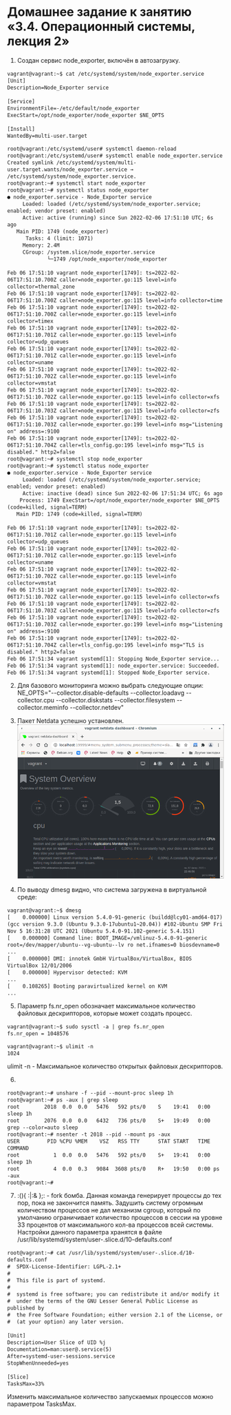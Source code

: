# Домашнее задание к занятию «3.4. Операционный системы, лекция 2»
1. Создан сервис node_exporter, включён в автозагрузку.
```shell
vagrant@vagrant:~$ cat /etc/systemd/system/node_exporter.service
[Unit]
Description=Node_Exporter service

[Service]
EnvironmentFile=-/etc/default/node_exporter
ExecStart=/opt/node_exporter/node_exporter $NE_OPTS

[Install]
WantedBy=multi-user.target
```
```shell
root@vagrant:/etc/systemd/user# systemctl daemon-reload
root@vagrant:/etc/systemd/user# systemctl enable node_exporter.service
Created symlink /etc/systemd/system/multi-user.target.wants/node_exporter.service → /etc/systemd/system/node_exporter.service.
root@vagrant:~# systemctl start node_exporter
root@vagrant:~# systemctl status node_exporter
● node_exporter.service - Node_Exporter service
     Loaded: loaded (/etc/systemd/system/node_exporter.service; enabled; vendor preset: enabled)
     Active: active (running) since Sun 2022-02-06 17:51:10 UTC; 6s ago
   Main PID: 1749 (node_exporter)
      Tasks: 4 (limit: 1071)
     Memory: 2.4M
     CGroup: /system.slice/node_exporter.service
             └─1749 /opt/node_exporter/node_exporter

Feb 06 17:51:10 vagrant node_exporter[1749]: ts=2022-02-06T17:51:10.700Z caller=node_exporter.go:115 level=info collector=thermal_zone
Feb 06 17:51:10 vagrant node_exporter[1749]: ts=2022-02-06T17:51:10.700Z caller=node_exporter.go:115 level=info collector=time
Feb 06 17:51:10 vagrant node_exporter[1749]: ts=2022-02-06T17:51:10.700Z caller=node_exporter.go:115 level=info collector=timex
Feb 06 17:51:10 vagrant node_exporter[1749]: ts=2022-02-06T17:51:10.701Z caller=node_exporter.go:115 level=info collector=udp_queues
Feb 06 17:51:10 vagrant node_exporter[1749]: ts=2022-02-06T17:51:10.701Z caller=node_exporter.go:115 level=info collector=uname
Feb 06 17:51:10 vagrant node_exporter[1749]: ts=2022-02-06T17:51:10.702Z caller=node_exporter.go:115 level=info collector=vmstat
Feb 06 17:51:10 vagrant node_exporter[1749]: ts=2022-02-06T17:51:10.702Z caller=node_exporter.go:115 level=info collector=xfs
Feb 06 17:51:10 vagrant node_exporter[1749]: ts=2022-02-06T17:51:10.703Z caller=node_exporter.go:115 level=info collector=zfs
Feb 06 17:51:10 vagrant node_exporter[1749]: ts=2022-02-06T17:51:10.703Z caller=node_exporter.go:199 level=info msg="Listening on" address=:9100
Feb 06 17:51:10 vagrant node_exporter[1749]: ts=2022-02-06T17:51:10.704Z caller=tls_config.go:195 level=info msg="TLS is disabled." http2=false
root@vagrant:~# systemctl stop node_exporter
root@vagrant:~# systemctl status node_exporter
● node_exporter.service - Node_Exporter service
     Loaded: loaded (/etc/systemd/system/node_exporter.service; enabled; vendor preset: enabled)
     Active: inactive (dead) since Sun 2022-02-06 17:51:34 UTC; 6s ago
    Process: 1749 ExecStart=/opt/node_exporter/node_exporter $NE_OPTS (code=killed, signal=TERM)
   Main PID: 1749 (code=killed, signal=TERM)

Feb 06 17:51:10 vagrant node_exporter[1749]: ts=2022-02-06T17:51:10.701Z caller=node_exporter.go:115 level=info collector=udp_queues
Feb 06 17:51:10 vagrant node_exporter[1749]: ts=2022-02-06T17:51:10.701Z caller=node_exporter.go:115 level=info collector=uname
Feb 06 17:51:10 vagrant node_exporter[1749]: ts=2022-02-06T17:51:10.702Z caller=node_exporter.go:115 level=info collector=vmstat
Feb 06 17:51:10 vagrant node_exporter[1749]: ts=2022-02-06T17:51:10.702Z caller=node_exporter.go:115 level=info collector=xfs
Feb 06 17:51:10 vagrant node_exporter[1749]: ts=2022-02-06T17:51:10.703Z caller=node_exporter.go:115 level=info collector=zfs
Feb 06 17:51:10 vagrant node_exporter[1749]: ts=2022-02-06T17:51:10.703Z caller=node_exporter.go:199 level=info msg="Listening on" address=:9100
Feb 06 17:51:10 vagrant node_exporter[1749]: ts=2022-02-06T17:51:10.704Z caller=tls_config.go:195 level=info msg="TLS is disabled." http2=false
Feb 06 17:51:34 vagrant systemd[1]: Stopping Node_Exporter service...
Feb 06 17:51:34 vagrant systemd[1]: node_exporter.service: Succeeded.
Feb 06 17:51:34 vagrant systemd[1]: Stopped Node_Exporter service.
```
2. Для базового мониторинга можно выбрать следующие опции:
NE_OPTS="--collector.disable-defaults --collector.loadavg --collector.cpu --collector.diskstats --collector.filesystem --collector.meminfo --collector.netdev"

3. Пакет Netdata успешно установлен.
![ScreenShot](img/img1.png)

4. По выводу dmesg видно, что система загружена в виртуальной среде:
```shell
vagrant@vagrant:~$ dmesg 
[    0.000000] Linux version 5.4.0-91-generic (buildd@lcy01-amd64-017) (gcc version 9.3.0 (Ubuntu 9.3.0-17ubuntu1~20.04)) #102-Ubuntu SMP Fri Nov 5 16:31:28 UTC 2021 (Ubuntu 5.4.0-91.102-generic 5.4.151)
[    0.000000] Command line: BOOT_IMAGE=/vmlinuz-5.4.0-91-generic root=/dev/mapper/ubuntu--vg-ubuntu--lv ro net.ifnames=0 biosdevname=0
...
[    0.000000] DMI: innotek GmbH VirtualBox/VirtualBox, BIOS VirtualBox 12/01/2006
[    0.000000] Hypervisor detected: KVM
...
[    0.108265] Booting paravirtualized kernel on KVM
...
```
5. Параметр fs.nr_open обозначает максимальное количество файловых дескрипторов, которые может создать процесс.
```shell
vagrant@vagrant:~$ sudo sysctl -a | grep fs.nr_open
fs.nr_open = 1048576
```
```shell
vagrant@vagrant:~$ ulimit -n
1024
```
ulimit -n  - Максимальное количество открытых файловых дескрипторов.

6. 
```shell
root@vagrant:~# unshare -f --pid --mount-proc sleep 1h
root@vagrant:~# ps -aux | grep sleep
root        2018  0.0  0.0   5476   592 pts/0    S    19:41   0:00 sleep 1h
root        2076  0.0  0.0   6432   736 pts/0    S+   19:49   0:00 grep --color=auto sleep
root@vagrant:~# nsenter -t 2018 --pid --mount ps -aux
USER         PID %CPU %MEM    VSZ   RSS TTY      STAT START   TIME COMMAND
root           1  0.0  0.0   5476   592 pts/0    S+   19:41   0:00 sleep 1h
root           4  0.0  0.3   9084  3608 pts/0    R+   19:50   0:00 ps -aux
root@vagrant:~# 
```
7. :(){ :|:& };: - fork бомба. Данная команда генерирует процессы до тех пор, пока не закончится память.
Задушить систему огромным количеством процессов не дал механизм cgroup, который по умолчанию ограничивает количество процессов в сессии на уровне 33 процентов от максимального кол-ва процессов всей системы.  
Настройки данного параметра хранятся в файле /usr/lib/systemd/system/user-.slice.d/10-defaults.conf
```shell
root@vagrant:~# cat /usr/lib/systemd/system/user-.slice.d/10-defaults.conf
#  SPDX-License-Identifier: LGPL-2.1+
#
#  This file is part of systemd.
#
#  systemd is free software; you can redistribute it and/or modify it
#  under the terms of the GNU Lesser General Public License as published by
#  the Free Software Foundation; either version 2.1 of the License, or
#  (at your option) any later version.

[Unit]
Description=User Slice of UID %j
Documentation=man:user@.service(5)
After=systemd-user-sessions.service
StopWhenUnneeded=yes

[Slice]
TasksMax=33%

```
Изменить максимальное количество запускаемых процессов можно параметром TasksMax.

